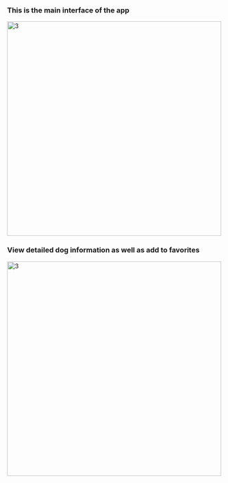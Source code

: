 ### This is the main interface of the app
 
<img width="500" alt="3" src="https://www.linkpicture.com/q/243678887_894585808149564_3134651095879386072_n.jpg">


### View detailed dog information as well as add to favorites
<img width="500" alt="3" src="https://www.linkpicture.com/q/243387876_812204936141281_1825109323577547318_n.jpg">
